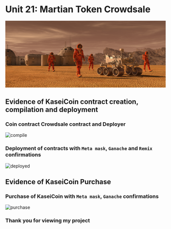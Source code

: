 # Unit 21: Martian Token Crowdsale

![alt=""](Images/application-image.png)

## Evidence of KaseiCoin contract creation, compilation and deployment
### Coin contract Crowdsale contract and Deployer
![compile](Images/streamlitrecordingcontractcomplie.gif)

### Deployment of contracts with  `Meta mask`, `Ganache` and `Remix` confirmations

![deployed](Images/streamlitrecordingdeployment.gif)

## Evidence of KaseiCoin Purchase
### Purchase of KaseiCoin with `Meta mask`, `Ganache` confirmations
![purchase](Images/streamlitrecodingpurchase.gif)

### Thank you for viewing my project
